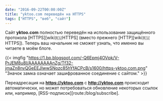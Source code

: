```yaml
---
date: "2016-09-22T00:00:00Z"
title: "yktoo.com переведён на HTTPS"
tags: ["HTTPS", "веб", "сайт"]
---
```


Сайт **yktoo.com** полностью переведён на использование защищённого протокола [HTTPS][wiki:ru:HTTPS] (вместо прежнего [HTTP][wiki:ru:HTTPS]). Теперь ваш начальник не сможет узнать, что именно вы читаете в моём блоге.

<!--more-->

{{< imgfig "https://1.bp.blogspot.com/-Q6Epmj4OVpk/V-PrJEM8u8I/AAAAAAAAnZg/Tf32-jmaZn8nvQGeEEJIwwSNozc85hYfACPcB/s1600/https-yktoo.com.png" "Значок замка означает зашифрованное соединение с сайтом." >}}

Переадресация на **https://yktoo.com** c **http://yktoo.com** происходит автоматически, но может потребоваться обновление некоторых ссылок или, например, [RSS-подписок][route:/blog/subscribe].
